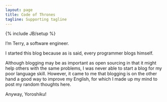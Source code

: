 ```yaml
---
layout: page
title: Code of Thrones
tagline: Supporting tagline
---
```

{% include JB/setup %}

I’m Terry, a software engineer.

I started this blog because as is said, every programmer blogs himself.

Although blogging may be as important as open sourcing in that it might help others with the same problems, I was never able to start a blog for my poor language skill. However, it came to me that blogging is on the other hand a good way to improve my English, for which I made up my mind to post my random thoughts here.

Anyway, Yoroshiku!
